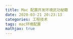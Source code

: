 ```yaml
---
title: Mac 配置开发环境武功秘籍
date: 2020-03-21 20:23:13
categories: 工程技术
tags: mac环境配置
mathjax: true 
---
```


<!--more-->